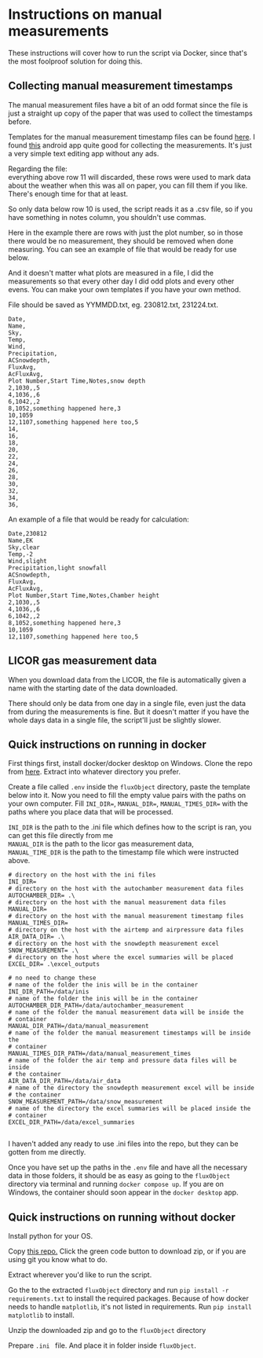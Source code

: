 # Instructions on manual measurements

These instructions will cover how to run the script via Docker, since
that's the most foolproof solution for doing this.

## Collecting manual measurement timestamps
The manual measurement files have a bit of an odd format since the file is
just a straight up copy of the paper that was used to collect the
timestamps before.

Templates for the manual measurement timestamp files can be found
[here]( https://github.com/kootepe/fluxObject/tree/main/manual_measurement_template ).
I found [this](https://play.google.com/store/apps/details?id=com.farmerbb.notepad)
android app quite good for collecting the measurements. It's just a very
simple text editing app without any ads.


Regarding the file:<br>
everything above row 11 will discarded, these rows were used to mark data
about the weather when this was all on paper, you can fill them if you
like. There's enough time for that at least.

So only data below row 10 is used, the script reads it as a .csv file,
so if you have something in notes column, you shouldn't use commas.

Here in the example there are rows with just the plot number, so in
those there would be no measurement, they should be removed when done
measuring. You can see an example of file that would be ready for use
below.

And it doesn't matter what plots are measured in a file, I did the
measurements so that every other day I did odd plots and every other
evens. You can make your own templates if you have your own method.

File should be saved as YYMMDD.txt, eg. 230812.txt, 231224.txt. 

```.csv
Date,
Name,
Sky,
Temp,
Wind,
Precipitation,
ACSnowdepth,
FluxAvg,
AcFluxAvg,
Plot Number,Start Time,Notes,snow depth
2,1030,,5
4,1036,,6
6,1042,,2
8,1052,something happened here,3
10,1059
12,1107,something happened here too,5
14,
16,
18,
20,
22,
24,
26,
28,
30,
32,
34,
36,
```

An example of a file that would be ready for calculation:

```.csv
Date,230812
Name,EK
Sky,clear
Temp,-2
Wind,slight
Precipitation,light snowfall
ACSnowdepth,
FluxAvg,
AcFluxAvg,
Plot Number,Start Time,Notes,Chamber height
2,1030,,5
4,1036,,6
6,1042,,2
8,1052,something happened here,3
10,1059
12,1107,something happened here too,5
```

## LICOR gas measurement data

When you download data from the LICOR, the file is automatically given a
name with the starting date of the data downloaded.

There should only be data from one day in a single file, even just the
data from during the measurements is fine. But it doesn't matter if you
have the whole days data in a single file, the script'll just be
slightly slower. 

## Quick instructions on running in docker

First things first, install docker/docker desktop on Windows.
Clone the repo from [here](https://github.com/kootepe/fluxObject).
Extract into whatever directory you prefer.

Create a file called `.env` inside the `fluxObject` directory, paste the
template below into it. Now you need to fill the empty value pairs with
the paths on your own computer. Fill `INI_DIR=`, `MANUAL_DIR=`,
`MANUAL_TIMES_DIR=` with the paths where you place data that will be
processed. 

`INI_DIR` is the path to the .ini file which defines how to
the script is ran, you can get this file directly from me<br> `MANUAL_DIR` is the path to the licor gas measurement
data,<br> `MANUAL_TIME_DIR` is the path to the timestamp file which were
instructed above.

```.env
# directory on the host with the ini files
INI_DIR=
# directory on the host with the autochamber measurement data files
AUTOCHAMBER_DIR= .\
# directory on the host with the manual measurement data files
MANUAL_DIR=
# directory on the host with the manual measurement timestamp files
MANUAL_TIMES_DIR=
# directory on the host with the airtemp and airpressure data files
AIR_DATA_DIR= .\
# directory on the host with the snowdepth measurement excel
SNOW_MEASUREMENT= .\
# directory on the host where the excel summaries will be placed
EXCEL_DIR= .\excel_outputs

# no need to change these
# name of the folder the inis will be in the container
INI_DIR_PATH=/data/inis
# name of the folder the inis will be in the container
AUTOCHAMBER_DIR_PATH=/data/autochamber_measurement
# name of the folder the manual measurement data will be inside the
# container
MANUAL_DIR_PATH=/data/manual_measurement
# name of the folder the manual measurement timestamps will be inside the
# container
MANUAL_TIMES_DIR_PATH=/data/manual_measurement_times
# name of the folder the air temp and pressure data files will be inside
# the container
AIR_DATA_DIR_PATH=/data/air_data
# name of the directory the snowdepth measurement excel will be inside
# the container
SNOW_MEASUREMENT_PATH=/data/snow_measurement
# name of the directory the excel summaries will be placed inside the
# container
EXCEL_DIR_PATH=/data/excel_summaries


```
I haven't added any ready to use .ini files into the repo, but they can
be gotten from me directly.

Once you have set up the paths in the `.env` file and have all the
necessary data in those folders, it should be as easy as going to the
`fluxObject` directory via terminal and running `docker compose up`. If
you are on Windows, the container should soon appear in the `docker
desktop` app.

## Quick instructions on running without docker

Install python for your OS.

Copy [this repo.](https://github.com/kootepe/fluxPipeline) Click the
green code button to download zip, or if you are using git you know what
to do.

Extract wherever you'd like to run the script.

Go the to the extracted `fluxObject` directory and run `pip install -r
requirements.txt` to install the required packages. Because of how
docker needs to handle `matplotlib`, it's not listed in requirements.
Run `pip install matplotlib` to install.

Unzip the downloaded zip and go to the `fluxObject` directory

Prepare `.ini ` file. And place it in folder inside `fluxObject`.  

